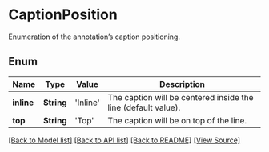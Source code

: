 ﻿# CaptionPosition
Enumeration of the annotation’s caption positioning.

## Enum
Name | Type | Value | Description
------------ | ------------- | ------------- | -------------
**inline** | **String** | 'Inline' | The caption will be centered inside the line (default value).
**top** | **String** | 'Top' | The caption will be on top of the line.

[[Back to Model list]](../README.md#documentation-for-models) [[Back to API list]](../README.md#documentation-for-api-endpoints) [[Back to README]](../README.md) [[View Source]](../AsposePdfCloud/Models/CaptionPosition.swift)

